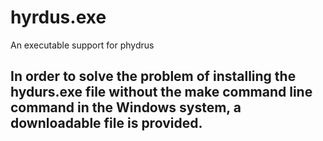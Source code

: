 # hyrdus.exe
An executable support for phydrus
## In order to solve the problem of installing the hydurs.exe file without the make command line command in the Windows system, a downloadable file is provided.
